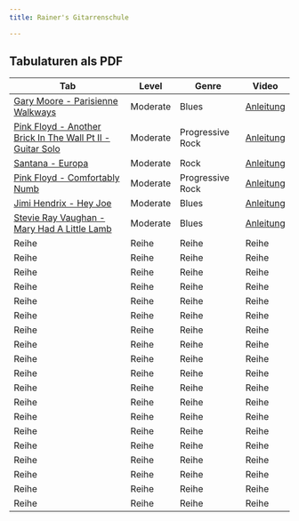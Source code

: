 ```yaml
---
title: Rainer's Gitarrenschule

---  
```


<script type="text/javascript">
   var audio = new Audio('Music/Mary had a little lamb.mp3');
   audio.play();
</script>

## Tabulaturen als PDF

Tab | Level | Genre | Video | 
---------|---------|---------|---------|
<a href="https://rainerlueers.github.io/Gitarrenschule/Noten/Gary Moore - Parisienne Walkways (Transcribed by Daniele Tornaghi).pdf" target="_blank" rel="noopener noreferrer" >Gary Moore - Parisienne Walkways</a> | Moderate | Blues | <a href="https://www.youtube.com/watch?v=q156_6rEvpk" target="_blank">Anleitung</a> | 
<a href="https://rainerlueers.github.io/Gitarrenschule/Noten/Pink Floyd - Another Brick In The Wall Pt II - Guitar Solo (Transcribed by Daniele Tornaghi).pdf" target="_blank" rel="noopener noreferrer" >Pink Floyd - Another Brick In The Wall Pt II - Guitar Solo</a> | Moderate | Progressive Rock | <a href="https://www.youtube.com/watch?v=OZIOKo8bpCs" target="_blank">Anleitung</a> | 
<a href="https://rainerlueers.github.io/Gitarrenschule/Noten/Santana - Europa (Transcribed by Daniele Tornaghi).pdf" target="_blank" rel="noopener noreferrer" >Santana - Europa</a> | Moderate | Rock | <a href="https://www.youtube.com/watch?v=FLmtF8w_1lc" target="_blank">Anleitung</a> | 
<a href="https://rainerlueers.github.io/Gitarrenschule/Noten/Pink Floyd - Comfortably Numb (Transcribed by Daniele Tornaghi).pdf" target="_blank" rel="noopener noreferrer" >Pink Floyd - Comfortably Numb</a> | Moderate | Progressive Rock | <a href="https://www.youtube.com/watch?v=nW9l-zns7Qw" target="_blank">Anleitung</a> | 
<a href="https://rainerlueers.github.io/Gitarrenschule/Noten/Jimi Hendrix - Hey Joe (Transcribed by Daniele Tornaghi).pdf" target="_blank" rel="noopener noreferrer" >Jimi Hendrix - Hey Joe</a> | Moderate | Blues | <a href="https://www.youtube.com/watch?v=FLmtF8w_1lc" target="_blank">Anleitung</a> | 
<a href="https://rainerlueers.github.io/Gitarrenschule/Noten/Stevie Ray Vaughan - Mary Had A Little Lamb (Transcribed by Daniele Tornaghi).pdf" target="_blank" rel="noopener noreferrer" >Stevie Ray Vaughan - Mary Had A Little Lamb</a> | Moderate | Blues | <a href="https://www.youtube.com/watch?v=W8-WDdddZr0" target="_blank">Anleitung</a> | 
Reihe | Reihe | Reihe | Reihe | 
Reihe | Reihe | Reihe | Reihe | 
Reihe | Reihe | Reihe | Reihe | 
Reihe | Reihe | Reihe | Reihe | 
Reihe | Reihe | Reihe | Reihe | 
Reihe | Reihe | Reihe | Reihe | 
Reihe | Reihe | Reihe | Reihe | 
Reihe | Reihe | Reihe | Reihe | 
Reihe | Reihe | Reihe | Reihe | 
Reihe | Reihe | Reihe | Reihe | 
Reihe | Reihe | Reihe | Reihe | 
Reihe | Reihe | Reihe | Reihe | 
Reihe | Reihe | Reihe | Reihe | 
Reihe | Reihe | Reihe | Reihe | 
Reihe | Reihe | Reihe | Reihe | 
Reihe | Reihe | Reihe | Reihe | 
Reihe | Reihe | Reihe | Reihe | 
Reihe | Reihe | Reihe | Reihe | 
Reihe | Reihe | Reihe | Reihe |

